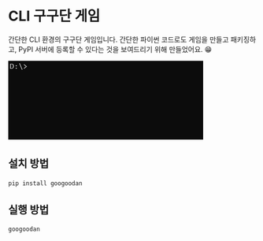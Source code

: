 # CLI 구구단 게임
간단한 CLI 환경의 구구단 게임입니다. 간단한 파이썬 코드로도 게임을 만들고 패키징하고, PyPI 서버에 등록할 수 있다는 것을 보여드리기 위해 만들었어요. 😁

![CLI 구구단](https://github.com/geniuskey/googoodan/raw/main/googoodan_cli.gif)

## 설치 방법
```bash
pip install googoodan
```

## 실행 방법
```bash
googoodan
```

